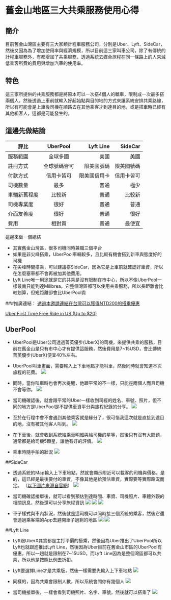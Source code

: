 舊金山地區三大共乘服務使用心得
====

## 簡介
目前舊金山灣區主要有三大家類計程車服務公司，分別是Uber、Lyft、SideCar，然後又因為為了增加使用率與經濟規模，所以目前這三家叫車公司，除了有傳統的計程車服務外，有都增加了共乘服務，透過系統去媒合旅程在同一條路上的人來減低乘客所費的費用與增加汽車的使用率。

## 特色
這三家所提供的共乘服務都是將原本可以一次搭4個人的轎車，限制成一次最多搭兩個人，然後透過上車前就輸入好起始點與目的地的方式來讓系統安排共乘路線，所以有可能會是上車後司機在順路去在其他乘客才到達目的地，或是搭車時已經有其他組客人，這都是可能發生的。

## 這邊先做結論

| 評比        | UberPool           | Lyft Line  | SideCar |
| ------------- |:-------------:| -----:|-----:|
| 服務範圍      | 全球多國 | 美國 |美國|
| 註冊方式      | 全球號碼皆可 | 限美國號碼 | 限美國號碼 |
| 付款方式 | 信用卡皆可 | 限美國信用卡 |信用卡皆可|
| 司機數量 | 最多 | 普通 |極少|
| 車輛新舊程度 | 比較新 | 普通 |比較新|
| 司機專業度 | 很好 | 普通 |普通|
| 介面友善度 | 很好 | 普通 |很好|
| 費用 | 相對貴 | 普通 |最便宜|

這邊來做一個總結

* 其實舊金山灣區，很多司機同時兼職三個平台
* 如果是非尖峰搭乘，UberPool車輛較多，且比較有機會搭到新車與態度好的司機
* 在尖峰時間搭乘，可以建議搭SideCar，因為它是上車前就確認好車資，所以在怎麼塞車都不會再被加其他費用。
* Lyft Line唯一用途就是它的共乘是沒有限制在市中心，所以不像UberPool一樣最南只能到達Millbrea。它整個灣區都可以使用共乘服務，所以長距離會比較划算，但短距離卻會比UberPool貴

###推廣連結：
[透過本邀請連結在台灣可以獲得NTD200的搭乘優惠](http://www.uber.com/invite/s194a)

[Uber First Time Free Ride in US (Up to $20)](http://www.uber.com/invite/s194a)


## UberPool
* UberPool是Uber公司透過菁英優步(UberX)的司機，來提供共乘的服務，目前在舊金山是只有市中心才有提供這服務，然後費用是7~15USD，會比傳統菁英優步(UberX)便宜40%左右。

* UberPool叫車畫面，需要輸入上下車地點才能叫車，然後同時就會知道本次旅程的花費。
![](https://photo.hy31.net/2015/ride/1.png)

* 同時，當你叫車時也會再次提醒，他跟平常的不一樣，只能座兩個人而且司機不會等你。
![](https://photo.hy31.net/2015/ride/2.png)

* 當司機確認後，就會跟平常的Uber一樣收到司經的姓名、車號、照片，但不同的地方是UberPool是不提供車資平分與旅程紀錄的分享。
![](https://photo.hy31.net/2015/ride/3.png)

* 至於在行程中會不會遇到其他乘客就是緣分了，很可惜我這次就是直接到達目的地，沒有被其他客人叫到。
![](https://photo.hy31.net/2015/ride/4.png)

* 在下車後，就會收到系統給乘車明細與給司機的星等，然後只有沒有大問題，通常都是給司機5顆星，讓他有好的評價。
![](https://photo.hy31.net/2015/ride/5.png)

* 乘車時隨手拍的狀況
![](https://photo.hy31.net/2015/ride/6.jpg)

##SideCar

* 透過系統的Map輸入上下車地點，然就會顯示附近可以載客的司機與價格。是的，這已經是最後要付的車資，不像其他是給預估車資，實際要等實際路況而定。 （[以下圖片來源自官網](https://www.side.cr/)）
![](https://photo.hy31.net/2015/ride/7.png)

* 當司機確認接單後，就可以看到預估到達時間、車資、司機照片、車體外觀的相關訊息，然後還可以分享旅程資訊
![](https://photo.hy31.net/2015/ride/8.png)
![](https://photo.hy31.net/2015/ride/9.png)
![](https://photo.hy31.net/2015/ride/10.png)

* 車子樣式與車內狀況，然後就是這司機可以同時接三個系統的乘客，然後它還會透過乘客端的App去避開車子過剩的地區
![](https://photo.hy31.net/2015/ride/11.png)
![](https://photo.hy31.net/2015/ride/12.png)

##Lyft Line

* Lyft跟UberX其實都是主打平價的搭乘，然後因為Uber推出了UberPool所以Lyft也就跟進推出Lyft Line，然後因為Uber目前在舊金山市區的UberPool有優惠，所以一趟就是限制在7~15USD，而Lyft Line因為是整個灣區都可以共乘，所以他是按照比例去折扣。

* Lyft要選擇Line才是共乘版，然後一樣需要先輸入上下車地點
![](https://photo.hy31.net/2015/ride/14.png)

* 同樣的，因為共乘會限制人數，所以系統會問你有幾個人
![](https://photo.hy31.net/2015/ride/15.png)

* 當司機接單後，一樣會看到司機照片、名字、車號，然後就可以搭乘了
![](https://photo.hy31.net/2015/ride/16.png)

